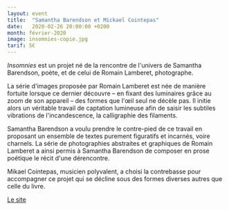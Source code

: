 ```yaml
---
layout: event
title:  "Samantha Barendson et Mickael Cointepas"
date:   2020-02-26 20:00:00 +0200
month: février-2020
image: insomnies-copie.jpg
tarif: 5€
---
```


_Insomnies_ est un projet né de la rencontre de l'univers de Samantha Barendson, poète, et de celui de Romain Lamberet, photographe.

La série d'images proposée par Romain Lamberet est née de manière fortuite lorsque ce dernier découvre – en fixant des luminaires grâce au zoom de son appareil – des formes que l'œil seul ne décèle pas. Il initie alors un véritable travail de captation lumineuse afin de saisir les subtiles vibrations de l'incandescence, la calligraphie des filaments.

Samantha Barendson a voulu prendre le contre-pied de ce travail en proposant un ensemble de textes purement figuratifs et incarnés, voire charnels. La série de photographies abstraites et graphiques de Romain Lamberet a ainsi permis à Samantha Barendson de composer en prose poétique le récit d'une dérencontre.

Mikael Cointepas, musicien polyvalent, a choisi la contrebasse pour accompagner ce projet qui se décline sous des formes diverses autres que celle du livre.

[Le site](http://www.samantha-barendson.com)
